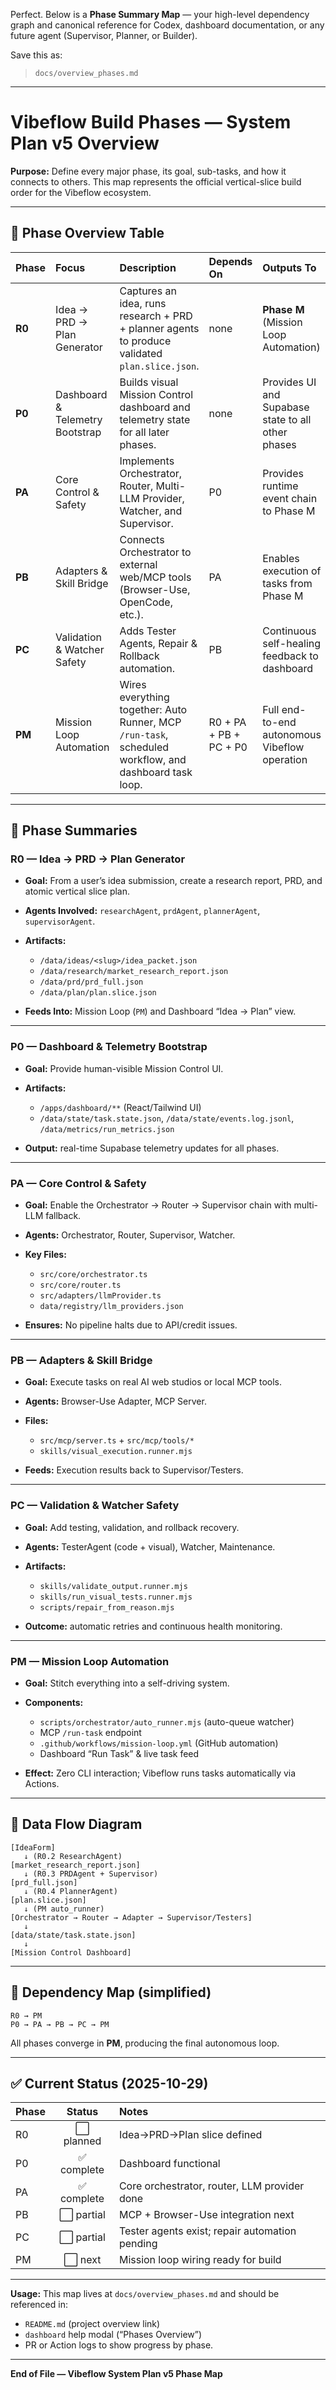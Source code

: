 Perfect. Below is a **Phase Summary Map** — your high-level dependency graph and canonical reference for Codex, dashboard documentation, or any future agent (Supervisor, Planner, or Builder).

Save this as:

> `docs/overview_phases.md`

---

# Vibeflow Build Phases — System Plan v5 Overview

**Purpose:**
Define every major phase, its goal, sub-tasks, and how it connects to others.
This map represents the official vertical-slice build order for the Vibeflow ecosystem.

---

## 🧭 Phase Overview Table

| Phase  | Focus                           | Description                                                                                           | Depends On             | Outputs To                                         |
| :----- | :------------------------------ | :---------------------------------------------------------------------------------------------------- | :--------------------- | :------------------------------------------------- |
| **R0** | Idea → PRD → Plan Generator     | Captures an idea, runs research + PRD + planner agents to produce validated `plan.slice.json`.        | none                   | **Phase M** (Mission Loop Automation)              |
| **P0** | Dashboard & Telemetry Bootstrap | Builds visual Mission Control dashboard and telemetry state for all later phases.                     | none                   | Provides UI and Supabase state to all other phases |
| **PA** | Core Control & Safety           | Implements Orchestrator, Router, Multi-LLM Provider, Watcher, and Supervisor.                         | P0                     | Provides runtime event chain to Phase M            |
| **PB** | Adapters & Skill Bridge         | Connects Orchestrator to external web/MCP tools (Browser-Use, OpenCode, etc.).                        | PA                     | Enables execution of tasks from Phase M            |
| **PC** | Validation & Watcher Safety     | Adds Tester Agents, Repair & Rollback automation.                                                     | PB                     | Continuous self-healing feedback to dashboard      |
| **PM** | Mission Loop Automation         | Wires everything together: Auto Runner, MCP `/run-task`, scheduled workflow, and dashboard task loop. | R0 + PA + PB + PC + P0 | Full end-to-end autonomous Vibeflow operation      |

---

## 🧩 Phase Summaries

### **R0 — Idea → PRD → Plan Generator**

* **Goal:** From a user’s idea submission, create a research report, PRD, and atomic vertical slice plan.
* **Agents Involved:** `researchAgent`, `prdAgent`, `plannerAgent`, `supervisorAgent`.
* **Artifacts:**

  * `/data/ideas/<slug>/idea_packet.json`
  * `/data/research/market_research_report.json`
  * `/data/prd/prd_full.json`
  * `/data/plan/plan.slice.json`
* **Feeds Into:** Mission Loop (`PM`) and Dashboard “Idea → Plan” view.

---

### **P0 — Dashboard & Telemetry Bootstrap**

* **Goal:** Provide human-visible Mission Control UI.
* **Artifacts:**

  * `/apps/dashboard/**` (React/Tailwind UI)
  * `/data/state/task.state.json`, `/data/state/events.log.jsonl`, `/data/metrics/run_metrics.json`
* **Output:** real-time Supabase telemetry updates for all phases.

---

### **PA — Core Control & Safety**

* **Goal:** Enable the Orchestrator → Router → Supervisor chain with multi-LLM fallback.
* **Agents:** Orchestrator, Router, Supervisor, Watcher.
* **Key Files:**

  * `src/core/orchestrator.ts`
  * `src/core/router.ts`
  * `src/adapters/llmProvider.ts`
  * `data/registry/llm_providers.json`
* **Ensures:** No pipeline halts due to API/credit issues.

---

### **PB — Adapters & Skill Bridge**

* **Goal:** Execute tasks on real AI web studios or local MCP tools.
* **Agents:** Browser-Use Adapter, MCP Server.
* **Files:**

  * `src/mcp/server.ts` + `src/mcp/tools/*`
  * `skills/visual_execution.runner.mjs`
* **Feeds:** Execution results back to Supervisor/Testers.

---

### **PC — Validation & Watcher Safety**

* **Goal:** Add testing, validation, and rollback recovery.
* **Agents:** TesterAgent (code + visual), Watcher, Maintenance.
* **Artifacts:**

  * `skills/validate_output.runner.mjs`
  * `skills/run_visual_tests.runner.mjs`
  * `scripts/repair_from_reason.mjs`
* **Outcome:** automatic retries and continuous health monitoring.

---

### **PM — Mission Loop Automation**

* **Goal:** Stitch everything into a self-driving system.
* **Components:**

  * `scripts/orchestrator/auto_runner.mjs` (auto-queue watcher)
  * MCP `/run-task` endpoint
  * `.github/workflows/mission-loop.yml` (GitHub automation)
  * Dashboard “Run Task” & live task feed
* **Effect:** Zero CLI interaction; Vibeflow runs tasks automatically via Actions.

---

## 🔄 Data Flow Diagram

```
[IdeaForm] 
   ↓ (R0.2 ResearchAgent)
[market_research_report.json]
   ↓ (R0.3 PRDAgent + Supervisor)
[prd_full.json]
   ↓ (R0.4 PlannerAgent)
[plan.slice.json]
   ↓ (PM auto_runner)
[Orchestrator → Router → Adapter → Supervisor/Testers]
   ↓
[data/state/task.state.json]
   ↓
[Mission Control Dashboard]
```

---

## 🧠 Dependency Map (simplified)

```
R0 → PM
P0 → PA → PB → PC → PM
```

All phases converge in **PM**, producing the final autonomous loop.

---

## ✅ Current Status (2025-10-29)

| Phase |   Status   | Notes                                          |
| ----- | :--------: | :--------------------------------------------- |
| R0    |  ⬜ planned | Idea→PRD→Plan slice defined                    |
| P0    | ✅ complete | Dashboard functional                           |
| PA    | ✅ complete | Core orchestrator, router, LLM provider done   |
| PB    |  ⬜ partial | MCP + Browser-Use integration next             |
| PC    |  ⬜ partial | Tester agents exist; repair automation pending |
| PM    |   ⬜ next   | Mission loop wiring ready for build            |

---

**Usage:**
This map lives at `docs/overview_phases.md` and should be referenced in:

* `README.md` (project overview link)
* `dashboard` help modal (“Phases Overview”)
* PR or Action logs to show progress by phase.

---

**End of File — Vibeflow System Plan v5 Phase Map**
